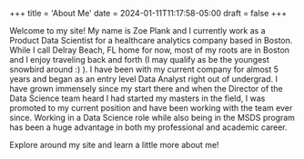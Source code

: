 +++
title = 'About Me'
date = 2024-01-11T11:17:58-05:00
draft = false
+++


Welcome to my site! My name is Zoe Plank and I currently work as a Product Data Scientist for a healthcare analytics company based in Boston. While I call Delray Beach, FL home for now, most of my roots are in Boston and I enjoy traveling back and forth (I may qualify as be the youngest snowbird around :) ). I have been with my current company for almost 5 years and began as an entry level Data Analyst right out of undergrad. I have grown immensely since my start there and when the Director of the Data Science team heard I had started my masters in the field, I was promoted to my current position and have been working with the team ever since. Working in a Data Science role while also being in the MSDS program has been a huge advantage in both my professional and academic career. 

Explore around my site and learn a little more about me! 
